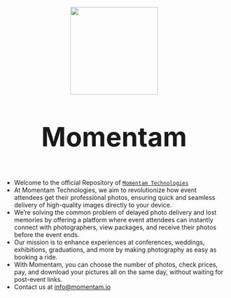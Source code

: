 <p align="center"><a href="https://momentam.io" target="_blank"><img src="https://avatars.githubusercontent.com/u/235579091?s=200&v=4" width="200"></a></p>

<p align="center" style="font-size: 60px; font-weight: bold;">Momentam</p>

- Welcome to the official Repository of [`Momentam Technologies`](https://github.com/momentam-technologies)
- At Momentam Technologies, we aim to revolutionize how event attendees get their professional photos, ensuring quick and seamless delivery of high-quality images directly to your device.
- We’re solving the common problem of delayed photo delivery and lost memories by offering a platform where event attendees can instantly connect with photographers, view packages, and receive their photos before the event ends.
- Our mission is to enhance experiences at conferences, weddings, exhibitions, graduations, and more by making photography as easy as booking a ride.
- With Momentam, you can choose the number of photos, check prices, pay, and download your pictures all on the same day, without waiting for post-event links.
- Contact us at info@momentam.io
